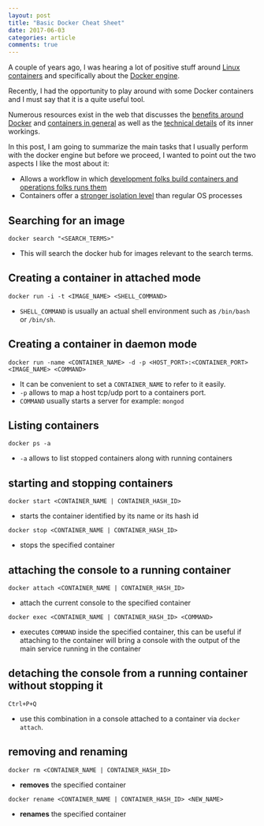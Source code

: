 ```yaml
---
layout: post
title: "Basic Docker Cheat Sheet"
date: 2017-06-03
categories: article
comments: true
---
```


A couple of years ago, I was hearing a lot of positive stuff around [Linux containers](https://linuxcontainers.org) and specifically about the [Docker engine](https://www.docker.com/).

Recently, I had the opportunity to play around with some Docker containers and I must say that it is a quite useful tool.

Numerous resources exist in the web that discusses the [benefits around Docker](https://access.redhat.com/documentation/en-US/Red_Hat_Enterprise_Linux/7/html/7.0_Release_Notes/sect-Red_Hat_Enterprise_Linux-7.0_Release_Notes-Linux_Containers_with_Docker_Format-Advantages_of_Using_Docker.html) and [containers in general](https://www.jpablo128.com/why-use-lxc-linux-containers/) as well as the [technical details](http://blog.scottlowe.org/2013/11/25/a-brief-introduction-to-linux-containers-with-lxc/) of its inner workings.

In this post, I am going to summarize the main tasks that I usually perform with the docker engine but before we proceed, I wanted to point out the two aspects I like the most about it:
- Allows a workflow in which [development folks build containers and operations folks runs them](https://www.dockerbook.com/)
- Containers offer a [stronger isolation level](https://docs.docker.com/engine/security/security/) than regular OS processes

## Searching for an image
`docker search "<SEARCH_TERMS>"`

- This will search the docker hub for images relevant to the search terms.


## Creating a container in attached mode
`docker run -i -t <IMAGE_NAME> <SHELL_COMMAND>`

- `SHELL_COMMAND` is usually an actual shell environment such as `/bin/bash` or `/bin/sh`.

## Creating a container in daemon mode
`docker run -name <CONTAINER_NAME> -d -p <HOST_PORT>:<CONTAINER_PORT> <IMAGE_NAME> <COMMAND>`

- It can be convenient to set a `CONTAINER_NAME` to refer to it easily.
- `-p` allows to map a host tcp/udp port to a containers port.
- `COMMAND` usually starts a server for example: `mongod`


## Listing containers
`docker ps -a`

- `-a` allows to list stopped containers along with running containers

## starting and stopping containers
`docker start <CONTAINER_NAME | CONTAINER_HASH_ID>`
- starts the container identified by its name or its hash id

`docker stop <CONTAINER_NAME | CONTAINER_HASH_ID>`
- stops the specified container

## attaching the console to a running container
`docker attach <CONTAINER_NAME | CONTAINER_HASH_ID>`
- attach the current console to the specified container

`docker exec <CONTAINER_NAME | CONTAINER_HASH_ID> <COMMAND>`
- executes `COMMAND` inside the specified container, this can be useful if attaching to the container will bring a console with the output of the main service running in the container

## detaching the console from a running container without stopping it
`Ctrl+P+Q` 
- use this combination in a console attached to a container via `docker attach`.

## removing and renaming
`docker rm <CONTAINER_NAME | CONTAINER_HASH_ID>`
- **removes** the specified container

`docker rename <CONTAINER_NAME | CONTAINER_HASH_ID> <NEW_NAME>` 
- **renames** the specified container
